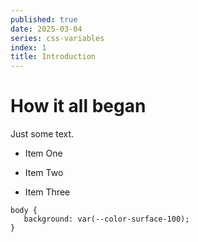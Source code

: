```yaml
---
published: true
date: 2025-03-04
series: css-variables
index: 1
title: Introduction
---
```

# How it all began

Just some text.

*   Item One
    
*   Item Two
    
*   Item Three
    

```
body {
   background: var(--color-surface-100);
}
```